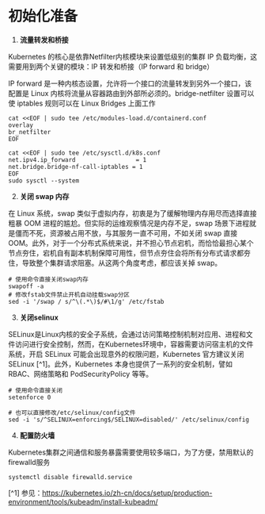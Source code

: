 # 初始化准备


1. **流量转发和桥接**

Kubernetes 的核心是依靠Netfilter内核模块来设置低级别的集群 IP 负载均衡，这需要用到两个关键的模块：IP 转发和桥接（IP forward 和 bridge）

IP forward 是一种内核态设置，允许将一个接口的流量转发到另外一个接口，该配置是 Linux 内核将流量从容器路由到外部所必须的。bridge-netfilter 设置可以使 iptables 规则可以在 Linux Bridges 上面工作

```
cat <<EOF | sudo tee /etc/modules-load.d/containerd.conf
overlay
br_netfilter
EOF

cat <<EOF | sudo tee /etc/sysctl.d/k8s.conf
net.ipv4.ip_forward                 = 1
net.bridge.bridge-nf-call-iptables = 1
EOF
sudo sysctl --system
```
2. **关闭 swap 内存**

在 Linux 系统，swap 类似于虚拟内存，初衷是为了缓解物理内存用尽而选择直接粗暴 OOM 进程的尴尬。但实际的运维观察情况是内存不足，swap 场景下进程就是僵而不死，资源被占用不放，与其服务一直不可用，不如关闭 swap 直接 OOM。此外，对于一个分布式系统来说，并不担心节点宕机，而恰恰最担心某个节点夯住，宕机自有副本机制保障可用性，但节点夯住会将所有分布式请求都夯住，导致整个集群请求阻塞。从这两个角度考虑，都应该关掉 swap。

```
# 使用命令直接关闭swap内存
swapoff -a
# 修改fstab文件禁止开机自动挂载swap分区
sed -i '/swap / s/^\(.*\)$/#\1/g' /etc/fstab
```

3. **关闭selinux**

SELinux是Linux内核的安全子系统，会通过访问策略控制机制对应用、进程和文件访问进行安全控制，然而，在Kubernetes环境中，容器需要访问宿主机的文件系统，开启 SELinux 可能会出现意外的权限问题，Kubernetes 官方建议关闭SELinux [^1]。此外，Kubernetes 本身也提供了一系列的安全机制，譬如RBAC、网络策略和 PodSecurityPolicy 等等。

```
# 使用命令直接关闭
setenforce 0

# 也可以直接修改/etc/selinux/config文件
sed -i 's/^SELINUX=enforcing$/SELINUX=disabled/' /etc/selinux/config
```
4. **配置防火墙**

Kubernetes集群之间通信和服务暴露需要使用较多端口，为了方便，禁用默认的firewalld服务

```
systemctl disable firewalld.service
```

[^1] 参见：https://kubernetes.io/zh-cn/docs/setup/production-environment/tools/kubeadm/install-kubeadm/